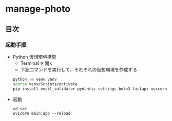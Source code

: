 # manage-photo

## 目次


### 起動手順
- Python 仮想環境構築
  - Terminal を開く
  - 下記コマンドを実行して、それぞれの仮想環境を作成する
  ```bash
  python -m venv venv 
  source venv/Scripts/activate
  pip install email_validator pydantic-settings boto3 fastapi uvicorn injector python-multipart
  ```
- 起動
  ```
  cd src
  uvicorn main:app --reload
  ```
